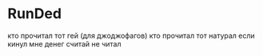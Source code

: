 # RunDed
кто прочитал тот гей
(для джоджофагов) кто прочитал тот натурал
если кинул мне денег считай не читал
